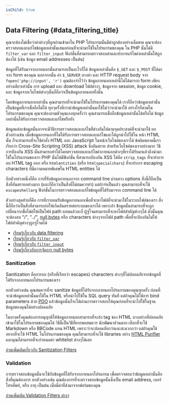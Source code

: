 ```yaml
---
isChild: true
---
```


## Data Filtering {#data_filtering_title}

คุณจะต้องไม่เชื่อว่าค่าต่างๆที่ถูกผ่านเข้ามาใน PHP โปรแกรมนั้นมีค่าถูกต้องอย่างเด็ดขาด คุณจะต้องตรวจสอบและแก้ไขข้อมูลเหล่านั้นเสมอก่อนที่จะนำมาใช้ในโปรแกรมของคุณ
ใน PHP นั้นได้มี `filter_var` และ `filter_input` ฟังก์ชั่นที่สามารถตรวจสอบค่าและทำการแก้ไขค่าเหล่านั้นให้ถูกต้องได้ (เช่น ข้อมูล email addresses เป็นต้น)

ข้อมูลที่ได้รับมาจากภายนอกนั้นสามารถเป็นอะไรก็ได้ ข้อมูลเหล่านั้นคือ `$_GET` และ `$_POST` ที่ได้มาจาก form ของคุณ นอกจากนั้น ค่า `$_SERVER` บางค่า และ
HTTP request body จาก `fopen('php://input', 'r')` คุณต้องจำไว้ว่า ข้อมูลภายนอกเหล่านี้ไม่ได้มาจาก form เพียงอย่างเดียวเท่านั้น
การ upload และ download ไฟล์ต่างๆ, ข้อมูลจาก session, ข้อมูล cookie, และ ข้อมูลจากเว็บไซต์ต่างๆนั้นก็ถือว่าเป็นข้อมูลภายนอกทั้งนั้น

โดยข้อมูลภายนอกเหล่านั้น คุณสามารถที่จะนำมาใช้ในโปรแกรมของคุณได้ เราก็ถือว่าข้อมูลเหล่านั้นเป็นข้อมูลที่เราเชื่อถือไม่ได้ ทุกๆครั้งที่เรานำข้อมูลเหล่านั้นมาใช้ไม่ว่าจะนำมาใช้
อย่างไรก็ตามในโปรแกรมของคุณ คุณจะต้องถามตัวคุณเองทุกครั้งว่า คุณสามารถเชื่อถือข้อมูลเหล่านั้นได้หรือไม่ ข้อมูลเหล่านั้นได้รับการตรวจสอบและแก้ไขหรือยัง

ข้อมูลแต่ละข้อมูลนั้นอาจจะมีวิธีการตรวจสอบและแก้ไขที่ต่างกันไปตามจุดประสงค์ที่จะนำมาใช้ ยกตัวอย่างเช่น เมื่อข้อมูลภายนอกที่ไม่ได้รับการตรวจสอบและแก้ไขและได้ถูกนำไปใช้ใน
หน้า HTML นั้น ก็จะสามารถที่จะใช้คำสั่ง HTML และ JavaScript ในหน้าเว็บไซต์ของเราได้ ข้อผิดพลาดนี้เราเรียกว่า Cross-Site Scripting (XSS) attack ซึ่งอันตราย
สำหรับเว็บไซต์ของเราอย่างมาก วิธีการป้องกัน XSS นั้นสามารถทำได้โดยตรวจสอบและแก้ไขค่าภายนอกต่างๆที่เราได้รับมาแล้วถึงนำมาใช้ในโปรแกรมของเรา PHP นั้นได้มีฟังก์ชั่น
ที่สามารถป้องกัน XSS ได้คือ `strip_tags` ที่จะทำการลบ HTML tag ออก หรือ `htmlentities` (หรือ `htmlspecialchars`) ที่จะทำการ escaping characters
ที่มีความหมายพิเศษใน HTML entities ได้

อีกตัวอย่างหนึ่งก็คือ การที่รับข้อมูลภายนอกจาก command line ผ่านทาง options สิ่งนี้ก็ถือเป็นสิ่งที่อันตรายอย่างมาก (และก็ถือว่าเป็นสิ่งที่ไม่สมควรทำ) แต่ถ้าจำเป็นแล้ว
คุณสามารถที่จะใช้ `escapeshellarg` ฟังก์ชั่นในการตรวจสอบและแก้ไขข้อมูลที่ได้รับมาจาก command line ได้

ตัวอย่างสุดท้ายก็คือ การที่เรายอมรับข้อมูลภายนอกเพื่อที่จะหาไฟล์ที่จะนำมาใช้ในระบบไฟล์ของเรา สิ่งนี้ก็ถือว่าเป็นสิ่งที่สามารถก่อให้เกิดอันตรายต่อระบบของเราได้ เพราะถ้า
ข้้อมูลนั้นสามารถที่จะถูกเปลี่ยนจากชื่อไฟล์ให้เป็นไฟล์ path แทนแล้วละก็ ผู้จู่โจมสามารถที่จะหาไฟล์สำคัญต่างๆได้ ดังนั้นคุณจะต้องลบ "/", "../", [null bytes][6]
หรือ characters ต่างๆจากไฟล์ path เพื่อที่จะป้องกันไม่ให้ไฟล์สำคัญต่างๆถูกจู่โจมได้

* [เรียนรู้เกี่ยวกับ data filtering][1]
* [เรียนรู้เกี่ยวกับ `filter_var`][4]
* [เรียนรู้เกี่ยวกับ `filter_input`][5]
* [เรียนรู้เกี่ยวกับการจัดการ null bytes][6]

### Sanitization

Sanitization คือการลบ (หรือที่เรียกว่า escapes) characters ต่างๆที่ไม่ปลอดภัยจากข้อมูลที่ได้รับจากภายนอกโปรแกรมของเรา

ยกตัวอย่างเช่น คุณสมควรที่จะ sanitize ข้อมูลที่ได้รับจากภายนอกโปรแกรมของคุณทุกครั้ง ก่อนที่จะนำข้อมูลเหล่านั้นมาใช้ใน HTML หรือนำไปใช้ใน SQL query ทันที
แต่ถ้าคุณได้ใช้การ bind parameters ด้วย [PDO](#databases) แล้วข้อมูลนั้นก็จะได้ผ่านการตรวจสอบให้คุณก่อนที่จะนำไปใช้ในฐานข้อมูลของคุณได้อย่างปลอดภัย

ในบางครั้งคุณต้องการอนุญาติให้ข้อมูลภายนอกสามารถที่จะส่ง tag ของ HTML บางอย่างที่ปลอดภัยเข้ามาใช้ในโปรแกรมของคุณได้ วิธีนี้เป็นวิธีที่ยากพอสมควร นักพัฒนาส่วนมาก
เลือกที่จะใช้ Markdown หรือ BBCode แทน HTML เพราะว่าจะปลอดภัยกว่าและสะดวกกว่า แต่ถ้าคุณใช้อยากที่จะใช้ HTML ในโปรแกรมของคุณ คุณก็สามารถที่จะใช้
libraries อย่าง [HTML Purifier][html-purifier] และคุณก็สามารถที่จะกำหนดค่า whitelist ต่างๆได้เลย

[อ่านเพิ่มเติมเกี่ยวกับ Sanitization Filters][2]

### Validation

การตรวจสอบข้อมูลนั้นจะใช้กับข้อมูลที่ได้รับจากภายนอกโปรแกรม เพื่อตรวจสอบว่าข้อมูลเหล่านั้นคือสิ่งที่คุณต้องการ ยกตัวอย่างเช่น คุณต้องการที่จะตรวจสอบข้อมูลนั้นซึ่งเป็น
email address, เบอร์โทรศัพท์, หรือ อายุ เป็นต้น เมื่อมีค่าที่ส่งมาจากฟอร์มของคุณ

[อ่านเพิ่มเติม Validation Filters ต่างๆ][3]

[1]: http://www.php.net/manual/en/book.filter.php
[2]: http://www.php.net/manual/en/filter.filters.sanitize.php
[3]: http://www.php.net/manual/en/filter.filters.validate.php
[4]: http://php.net/manual/en/function.filter-var.php
[5]: http://www.php.net/manual/en/function.filter-input.php
[6]: http://php.net/manual/en/security.filesystem.nullbytes.php
[html-purifier]: http://htmlpurifier.org/
